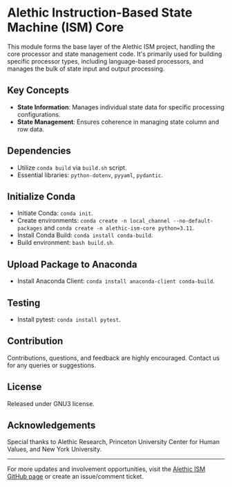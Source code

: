 # Alethic Instruction-Based State Machine (ISM) Core

This module forms the base layer of the Alethic ISM project, handling the core processor and state management code. It's primarily used for building specific processor types, including language-based processors, and manages the bulk of state input and output processing.

## Key Concepts
- **State Information**: Manages individual state data for specific processing configurations.
- **State Management**: Ensures coherence in managing state column and row data.

## Dependencies
- Utilize `conda build` via `build.sh` script.
- Essential libraries: `python-dotenv`, `pyyaml`, `pydantic`.

## Initialize Conda
- Initiate Conda: `conda init`.
- Create environments: `conda create -n local_channel --no-default-packages` and `conda create -n alethic-ism-core python=3.11`.
- Install Conda Build: `conda install conda-build`.
- Build environment: `bash build.sh`.

## Upload Package to Anaconda
- Install Anaconda Client: `conda install anaconda-client conda-build`.

## Testing
- Install pytest: `conda install pytest`.

## Contribution
Contributions, questions, and feedback are highly encouraged. Contact us for any queries or suggestions.

## License
Released under GNU3 license.

## Acknowledgements
Special thanks to Alethic Research, Princeton University Center for Human Values, and New York University.

---

For more updates and involvement opportunities, visit the [Alethic ISM GitHub page](https://github.com/quantumwake/alethic) or create an issue/comment ticket.

